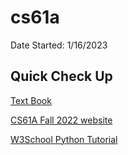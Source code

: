 # cs61a
Date Started: 1/16/2023

## Quick Check Up
[Text Book](http://composingprograms.com)

[CS61A Fall 2022 website](https://inst.eecs.berkeley.edu/~cs61a/fa22/)

[W3School Python Tutorial](https://www.w3schools.com/python/default.asp)




